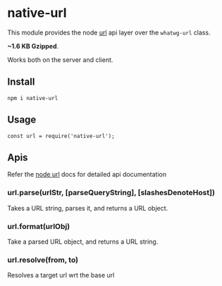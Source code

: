 # native-url

This module provides the node [url](http://nodejs.org/api/url.html) api layer over the `whatwg-url` class.

**~1.6 KB Gzipped**.

Works both on the server and client.

## Install

`npm i native-url`

## Usage

```
const url = require('native-url');

```

## Apis

Refer the [node url](https://nodejs.org/api/url.html#url_legacy_url_api) docs for detailed api documentation

### url.parse(urlStr, [parseQueryString], [slashesDenoteHost])

Takes a URL string, parses it, and returns a URL object.

### url.format(urlObj)

Take a parsed URL object, and returns a URL string.

### url.resolve(from, to)

Resolves a target url wrt the base url
